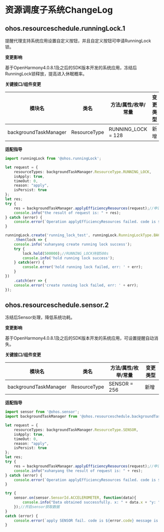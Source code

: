 # 资源调度子系统ChangeLog

## ohos.resourceschedule.runningLock.1  

提醒代理支持系统应用设置自定义按钮，并且自定义按钮可申请RunningLock锁。

**变更影响**

基于OpenHarmony4.0.8.1及之后的SDK版本开发的系统应用，冻结后RunningLock锁释放，提高进入休眠概率。

**关键接口/组件变更**

| 模块名                | 类名         | 方法/属性/枚举/常量 | 变更类型 |
| --------------------- | ------------ | ------------------- | -------- |
| backgroundTaskManager | ResourceType | RUNNING_LOCK = 128  | 新增     |

**适配指导**<br>

```ts
import runningLock from '@ohos.runningLock';

let request = {
    resourceTypes: backgroundTaskManager.ResourceType.RUNNING_LOCK,
    isApply: true,
    timeOut: 0,
    reason: "apply",
    isPersist: true
};
let res;
try {
    res = backgroundTaskManager.applyEfficiencyResources(request);//申请RUNNING_LOCK能效资源
    console.info("the result of request is: " + res);
} catch (error) {
    console.error(`Operation applyEfficiencyResources failed. code is ${error.code} message is ${error.message}`);
}

runningLock.create('running_lock_test', runningLock.RunningLockType.BACKGROUND)
    .then(lock => {
    console.info('xuhanyang create running lock success');
    try {
        lock.hold(500000);//RUNNING_LOCK持锁500s
        console.info('hold running lock success');
    } catch(err) {
        console.error('hold running lock failed, err: ' + err);
    }
})
    .catch(err => {
    console.error('create running lock failed, err: ' + err);
});
```

## ohos.resourceschedule.sensor.2  

冻结后Sensor处理，降低系统功耗。

**变更影响**

基于OpenHarmony4.0.8.1及之后的SDK版本开发的系统应用，可设置提醒自动消失。

**关键接口/组件变更**

| 模块名                | 类名         | 方法/属性/枚举/常量 | 变更类型 |
| --------------------- | ------------ | ------------------- | -------- |
| backgroundTaskManager | ResourceType | SENSOR = 256        | 新增     |

**适配指导**<br>

```ts
import sensor from '@ohos.sensor';
import backgroundTaskManager from '@ohos.resourceschedule.backgroundTaskManager';

let request = {
    resourceTypes: backgroundTaskManager.ResourceType.SENSOR,
    isApply: true,
    timeOut: 0,
    reason: "apply",
    isPersist: true
};
let res;
try {
    res = backgroundTaskManager.applyEfficiencyResources(request);//申请Sensor能效资源
    console.info("xuhanyang the result of request is: " + res);
} catch (error) {
    console.error(`Operation applyEfficiencyResources failed. code is ${error.code} message is ${error.message}`);
}

try {
    sensor.on(sensor.SensorId.ACCELEROMETER, function(data){
        console.info("Data obtained successfully. x: " + data.x + "y: " + data.y + "z: " + data.z); // 获取数据成功
    });//开启sensor获取数据
}
catch (error) {
    console.error(`apply SENSOR fail. code is ${error.code} message is ${error.message}`);
}
```